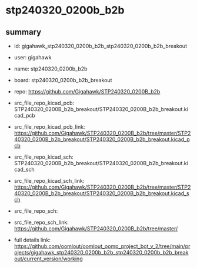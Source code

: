 # stp240320_0200b_b2b
 
## summary 
* id: gigahawk_stp240320_0200b_b2b_stp240320_0200b_b2b_breakout
* user: gigahawk
* name: stp240320_0200b_b2b
* board: stp240320_0200b_b2b_breakout
* repo: https://github.com/Gigahawk/STP240320_0200B_b2b
* src_file_repo_kicad_pcb: STP240320_0200B_b2b_breakout/STP240320_0200B_b2b_breakout.kicad_pcb
* src_file_repo_kicad_pcb_link: https://github.com/Gigahawk/STP240320_0200B_b2b/tree/master/STP240320_0200B_b2b_breakout/STP240320_0200B_b2b_breakout.kicad_pcb
* src_file_repo_kicad_sch: STP240320_0200B_b2b_breakout/STP240320_0200B_b2b_breakout.kicad_sch
* src_file_repo_kicad_sch_link: https://github.com/Gigahawk/STP240320_0200B_b2b/tree/master/STP240320_0200B_b2b_breakout/STP240320_0200B_b2b_breakout.kicad_sch

* src_file_repo_sch: 
* src_file_repo_sch_link: https://github.com/Gigahawk/STP240320_0200B_b2b/tree/master/
* full details link: https://github.com/oomlout/oomlout_oomp_project_bot_v_2/tree/main/projects/gigahawk_stp240320_0200b_b2b_stp240320_0200b_b2b_breakout/current_version/working  






